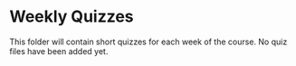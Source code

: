 # Weekly Quizzes

This folder will contain short quizzes for each week of the course. No quiz files have been added yet.

